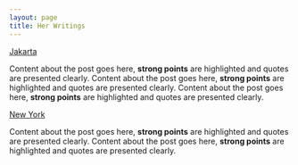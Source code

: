 ```yaml
---
layout: page
title: Her Writings
---
```


[Jakarta](#)


Content about the post goes here, **strong points** are highlighted and quotes are presented clearly. Content about the post goes here, **strong points** are highlighted and quotes are presented clearly. Content about the post goes here, **strong points** are highlighted and quotes are presented clearly. 


[New York](#)


Content about the post goes here, **strong points** are highlighted and quotes are presented clearly. Content about the post goes here, **strong points** are highlighted and quotes are presented clearly. 
